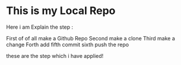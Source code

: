 # This is my Local Repo

Here i am Explain the step :

First of of all make a Github Repo
Second make a clone 
Third make a change
Forth add 
fifth commit 
sixth push the repo

these are the step which i have applied!